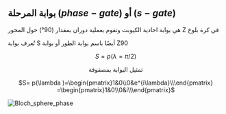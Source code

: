## بوابة المرحلة $(phase-gate)$ أو $(s-gate)$


هي بوابة احادية الكيوبت وتقوم بعملية دوران بمقدار
(90°) حول المحور Z في كرة بلوخ  

 تُعرف بوابة S أيضًا باسم بوابة الطور أو بوابة Z90

 <div align="center">

 $S=p(\lambda=\pi/2)$

<!-- 
تمثيل ديراك

$|0〉\rightarrow  |1〉$

$|1〉\rightarrow  |0〉$ -->

تمثيل البوابة بمصفوفة 


$S= p(\lambda )=\begin{pmatrix}1&0\\0&e^{i\lambda}\\\end{pmatrix} =\begin{pmatrix}1&0\\0&i\\\end{pmatrix}$
</div>

![Bloch_sphere_phase](~/images/phase.gif)


<!-- 
اجراء العملية رياضيا 

$|0〉=\begin{bmatrix}1\\0\end{bmatrix}\Rightarrow S\begin{bmatrix}1\\0\end{bmatrix}=\begin{bmatrix}1&0\\ 0&i\\\end{bmatrix}\begin{bmatrix}1\\0\end{bmatrix}=\begin{bmatrix}0.1+-i.0\\ i.1+0.0\end{bmatrix}=\begin{bmatrix}0\\ i \end{bmatrix}=i|1〉$

$|1〉=\begin{bmatrix}0\\1\end{bmatrix}\Rightarrow S\begin{bmatrix}0\\1\end{bmatrix}=\begin{bmatrix}0&-i\\ i&0\\\end{bmatrix}\begin{bmatrix}0\\1\end{bmatrix}=\begin{bmatrix}0.0+-i.1\\ i.0+0.1\end{bmatrix}=\begin{bmatrix}-i\\0\end{bmatrix}=-i|0〉$ -->




<!-- المصادر -->
<!-- https://www.quantum-inspire.com/kbase/s-gate/ -->
